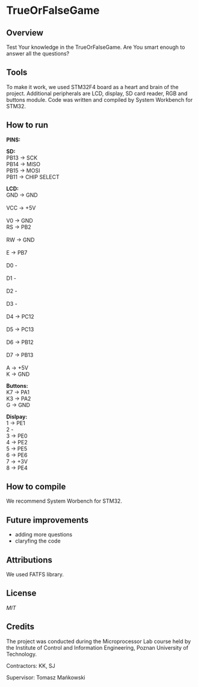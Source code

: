 # TrueOrFalseGame

## Overview

Test Your knowledge in the TrueOrFalseGame. Are You smart enough to answer all the questions?

## Tools

To make it work, we used STM32F4 board as a heart and brain of the project. Additional peripherals are LCD, display, SD card reader, RGB and buttons module. Code was written and compiled by System Workbench for STM32.

## How to run

**PINS:**

**SD:**<br />
PB13 -> SCK <br />
PB14 -> MISO <br />
PB15 -> MOSI <br />
PB11 -> CHIP SELECT <br />

**LCD:** <br />
GND	-> GND <br />	
VCC	-> +5V <br />				 
V0	-> GND <br />
RS	-> PB2 <br />				
RW	-> GND	<br />			
E	-> PB7	<br />			
D0		-		<br />	
D1		-			<br />	
D2		-			<br />	
D3		-			<br />	
D4	-> PC12		<br />	
D5	-> PC13		<br />	
D6 -> PB12		<br />	
D7 -> PB13		<br />	
A	-> +5V		<br />
K	-> GND		<br />		

**Buttons:** <br />
K7 -> PA1 <br />
K3 -> PA2 <br />
G -> GND <br />

**Dislpay:** <br />
1 -> PE1 <br />
2 - <br />
3 -> PE0 <br />
4 -> PE2 <br />
5 -> PE5 <br />
6 -> PE6 <br />
7 -> +3V <br />
8 -> PE4 <br />

## How to compile

We recommend System Worbench for STM32.

## Future improvements

- adding more questions <br />
- claryfing the code <br />

## Attributions

We used FATFS library.

## License

*MIT*

## Credits

The project was conducted during the Microprocessor Lab course held by the Institute of Control and Information Engineering, Poznan University of Technology.

Contractors: KK, SJ

Supervisor: Tomasz Mańkowski
